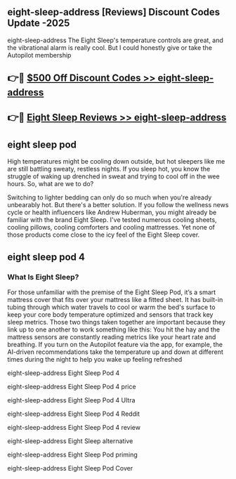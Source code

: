 ## eight-sleep-address [Reviews​] Discount Codes Update -2025

eight-sleep-address The Eight Sleep's temperature controls are great, and the vibrational alarm is really cool. But I could honestly give or take the Autopilot membership

## 👉🔴 [$500 Off Discount Codes >> eight-sleep-address](http://download.freeplayer.one?title=eight-sleep-address&ref=18-ES)

## 👉🔴 [Eight Sleep Reviews >> eight-sleep-address](http://download.freeplayer.one?title=eight-sleep-address&ref=18-ES)

## eight sleep pod

High temperatures might be cooling down outside, but hot sleepers like me are still battling sweaty, restless nights. If you sleep hot, you know the struggle of waking up drenched in sweat and trying to cool off in the wee hours. So, what are we to do?

Switching to lighter bedding can only do so much when you're already unbearably hot. But there's a better solution. If you follow the wellness news cycle or health influencers like Andrew Huberman, you might already be familiar with the brand Eight Sleep. I've tested numerous cooling sheets, cooling pillows, cooling comforters and cooling mattresses. Yet none of those products come close to the icy feel of the Eight Sleep cover.

## eight sleep pod 4

### What Is Eight Sleep?

For those unfamiliar with the premise of the Eight Sleep Pod, it’s a smart mattress cover that fits over your mattress like a fitted sheet. It has built-in tubing through which water travels to cool or warm the bed's surface to keep your core body temperature optimized and sensors that track key sleep metrics. Those two things taken together are important because they link up to one another to work something like this: You hit the hay and the mattress sensors are constantly reading metrics like your heart rate and breathing. If you turn on the Autopilot feature via the app, for example, the AI-driven recommendations take the temperature up and down at different times during the night to help you wake up feeling refreshed

eight-sleep-address Eight Sleep Pod 4

eight-sleep-address Eight Sleep Pod 4 price

eight-sleep-address Eight Sleep Pod 4 Ultra

eight-sleep-address Eight Sleep Pod 4 Reddit

eight-sleep-address Eight Sleep Pod 4 review

eight-sleep-address Eight Sleep alternative

eight-sleep-address Eight Sleep Pod priming

eight-sleep-address Eight Sleep Pod Cover